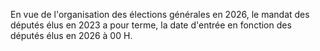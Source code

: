 En vue de l'organisation des élections générales en 2026, le mandat des députés élus en 2023 a pour terme, la date d'entrée en fonction des députés élus en 2026 à 00 H.